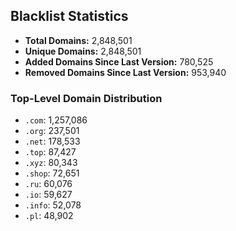 ## Blacklist Statistics

- **Total Domains:** 2,848,501
- **Unique Domains:** 2,848,501
- **Added Domains Since Last Version:** 780,525
- **Removed Domains Since Last Version:** 953,940

### Top-Level Domain Distribution

-  `.com`: 1,257,086
-  `.org`: 237,501
-  `.net`: 178,533
-  `.top`: 87,427
-  `.xyz`: 80,343
-  `.shop`: 72,651
-  `.ru`: 60,076
-  `.io`: 59,627
-  `.info`: 52,078
-  `.pl`: 48,902
